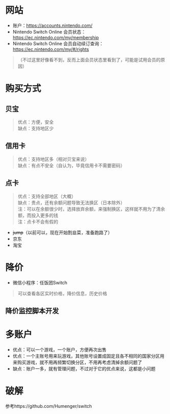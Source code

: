 # 网站
- 账户：https://accounts.nintendo.com/
- Nintendo Switch Online 会员状态：https://ec.nintendo.com/my/membership
- Nintendo Switch Online 会员自动续订查询：https://ec.nintendo.com/my/#/rights 
>（不过这里好像看不到，反而上面会员状态里看到了，可能是试用会员的原因）
# 购买方式
## 贝宝
> 优点：方便，安全 \
> 缺点：支持地区少
## 信用卡
> 优点：支持地区多（相对贝宝来说）\
> 缺点：有点不安全（自认为，毕竟信用卡不需要密码）
## 点卡
> 优点：支持全部地区（大概）\
> 缺点：贵点，还有余额问题导致无法换区（日本除外）\
> 注：可以在余额很少时，选择放弃余额，来强制换区，这样就不用为了清余额，而投入更多的钱 \
> 注：点卡不会有假的
- ~~jump~~（以前可以，现在开始割韭菜，准备跑路了）
- 京东
- 淘宝
# 降价
- 微信小程序：任饭团Switch
> 可以查看各区实时价格，降价信息，历史价格
## 降价监控脚本开发
# 多账户
- 优点：可以一个游戏，一个账户，方便再次出售
- 优点：一个主账号用来玩游戏，其他账号设置成固定且各不相同的国家分区用来购买游戏，就不用再频繁切换分区，不用再考虑清掉余额问题了
- 缺点：账户一多，就有管理问题，不过对于它的优点来说，这都是小问题
# 破解
参考https://github.com/Humenger/switch

